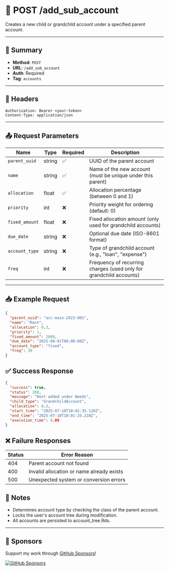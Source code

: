 # 🧩 POST /add_sub_account

Creates a new child or grandchild account under a specified parent account.

---

## 📌 Summary

- **Method**: `POST`
- **URL**: `/add_sub_account`
- **Auth**: Required
- **Tag**: `accounts`

---

## 🔐 Headers
```
Authorization: Bearer <your-token>
Content-Type: application/json
```


---

## 📤 Request Parameters

| Name            | Type   | Required | Description                                                              |
|-----------------|--------|----------|--------------------------------------------------------------------------|
| `parent_uuid`   | string | ✅       | UUID of the parent account                                               |
| `name`          | string | ✅       | Name of the new account (must be unique under this parent)              |
| `allocation`    | float  | ✅       | Allocation percentage (between 0 and 1)                                  |
| `priority`      | int    | ❌       | Priority weight for ordering (default: 0)                                |
| `fixed_amount`  | float  | ❌       | Fixed allocation amount (only used for grandchild accounts)              |
| `due_date`      | string | ❌       | Optional due date (ISO-8601 format)                                      |
| `account_type`  | string | ❌       | Type of grandchild account (e.g., "loan", "expense")                     |
| `freq`          | int    | ❌       | Frequency of recurring charges (used only for grandchild accounts)       |

---

## 📥 Example Request

```json
{
  "parent_uuid": "acc-main-2023-001",
  "name": "Rent",
  "allocation": 0.3,
  "priority": 1,
  "fixed_amount": 2000,
  "due_date": "2025-08-01T00:00:00Z",
  "account_type": "fixed",
  "freq": 30
}
```
## ✅ Success Response

```json
{
  "success": true,
  "status": 200,
  "message": "Rent added under Needs",
  "child_type": "GrandchildAccount",
  "allocation": 0.3,
  "start_time": "2025-07-10T10:01:35.120Z",
  "end_time": "2025-07-10T10:01:35.210Z",
  "execution_time": 0.09
}
```

## ❌ Failure Responses

| Status | Error Reason                              |
| ------ | ----------------------------------------- |
| 404    | Parent account not found                  |
| 400    | Invalid allocation or name already exists |
| 500    | Unexpected system or conversion errors    |

## 🧠 Notes

- Determines account type by checking the class of the parent account.
- Locks the user's account tree during modification.
- All accounts are persisted to account_tree.Rds.

---
## 💖 Sponsors

Support my work through [GitHub Sponsors](https://github.com/sponsors/statisticsguru1)!

[![GitHub Sponsors](https://img.shields.io/github/sponsors/statisticsguru1?style=flat-square)](https://github.com/sponsors/statisticsguru1)
